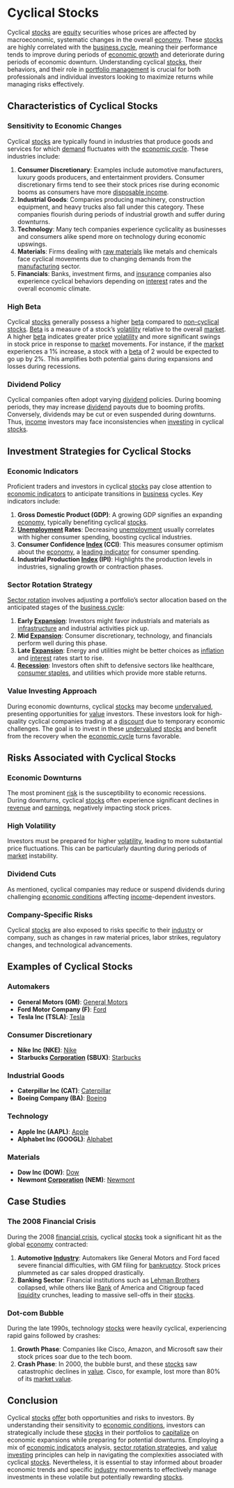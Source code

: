 # Cyclical Stocks

Cyclical [stocks](../s/stock.md) are [equity](../e/equity.md) securities whose prices are affected by macroeconomic, systematic changes in the overall [economy](../e/economy.md). These [stocks](../s/stock.md) are highly correlated with the [business cycle](../b/business_cycle.md), meaning their performance tends to improve during periods of [economic growth](../e/economic_growth.md) and deteriorate during periods of economic downturn. Understanding cyclical [stocks](../s/stock.md), their behaviors, and their role in [portfolio management](../p/par.md) is crucial for both professionals and individual investors looking to maximize returns while managing risks effectively.

## Characteristics of Cyclical Stocks

### Sensitivity to Economic Changes

Cyclical [stocks](../s/stock.md) are typically found in industries that produce goods and services for which [demand](../d/demand.md) fluctuates with the [economic cycle](../e/economic_cycle.md). These industries include:

1. **Consumer Discretionary**: Examples include automotive manufacturers, luxury goods producers, and entertainment providers. Consumer discretionary firms tend to see their stock prices rise during economic booms as consumers have more [disposable income](../d/disposable_income.md).
2. **Industrial Goods**: Companies producing machinery, construction equipment, and heavy trucks also fall under this category. These companies flourish during periods of industrial growth and suffer during downturns.
3. **Technology**: Many tech companies experience cyclicality as businesses and consumers alike spend more on technology during economic upswings.
4. **Materials**: Firms dealing with [raw materials](../r/raw_materials.md) like metals and chemicals face cyclical movements due to changing demands from the [manufacturing](../m/manufacturing.md) sector.
5. **Financials**: Banks, investment firms, and [insurance](../i/insurance.md) companies also experience cyclical behaviors depending on [interest](../i/interest.md) rates and the overall economic climate.

### High Beta

Cyclical [stocks](../s/stock.md) generally possess a higher [beta](../b/beta.md) compared to [non-cyclical stocks](../n/non-cyclical_stocks.md). [Beta](../b/beta.md) is a measure of a stock’s [volatility](../v/volatility.md) relative to the overall [market](../m/market.md). A higher [beta](../b/beta.md) indicates greater price [volatility](../v/volatility.md) and more significant swings in stock price in response to [market](../m/market.md) movements. For instance, if the [market](../m/market.md) experiences a 1% increase, a stock with a [beta](../b/beta.md) of 2 would be expected to go up by 2%. This amplifies both potential gains during expansions and losses during recessions.

### Dividend Policy

Cyclical companies often adopt varying [dividend](../d/dividend.md) policies. During booming periods, they may increase [dividend](../d/dividend.md) payouts due to booming profits. Conversely, dividends may be cut or even suspended during downturns. Thus, [income](../i/income.md) investors may face inconsistencies when [investing](../i/investing.md) in cyclical [stocks](../s/stock.md).

## Investment Strategies for Cyclical Stocks

### Economic Indicators

Proficient traders and investors in cyclical [stocks](../s/stock.md) pay close attention to [economic indicators](../e/economic_indicators.md) to anticipate transitions in [business](../b/business.md) cycles. Key indicators include:

1. **Gross Domestic Product (GDP)**: A growing GDP signifies an expanding [economy](../e/economy.md), typically benefiting cyclical [stocks](../s/stock.md).
2. **[Unemployment](../u/unemployment.md) Rates**: Decreasing [unemployment](../u/unemployment.md) usually correlates with higher consumer spending, boosting cyclical industries.
3. **Consumer Confidence [Index](../i/index.md) (CCI)**: This measures consumer optimism about the [economy](../e/economy.md), a [leading indicator](../l/leading_indicator.md) for consumer spending.
4. **Industrial Production [Index](../i/index.md) (IPI)**: Highlights the production levels in industries, signaling growth or contraction phases.

### Sector Rotation Strategy 

[Sector rotation](../s/sector_rotation.md) involves adjusting a portfolio’s sector allocation based on the anticipated stages of the [business cycle](../b/business_cycle.md):

1. **Early [Expansion](../e/expansion.md)**: Investors might favor industrials and materials as [infrastructure](../i/infrastructure.md) and industrial activities pick up.
2. **Mid [Expansion](../e/expansion.md)**: Consumer discretionary, technology, and financials perform well during this phase.
3. **Late [Expansion](../e/expansion.md)**: Energy and utilities might be better choices as [inflation](../i/inflation.md) and [interest](../i/interest.md) rates start to rise.
4. **[Recession](../r/recession.md)**: Investors often shift to defensive sectors like healthcare, [consumer staples](../c/consumer_staples.md), and utilities which provide more stable returns.

### Value Investing Approach

During economic downturns, cyclical [stocks](../s/stock.md) may become [undervalued](../u/undervalued.md), presenting opportunities for [value](../v/value.md) investors. These investors look for high-quality cyclical companies trading at a [discount](../d/discount.md) due to temporary economic challenges. The goal is to invest in these [undervalued](../u/undervalued.md) [stocks](../s/stock.md) and benefit from the recovery when the [economic cycle](../e/economic_cycle.md) turns favorable.

## Risks Associated with Cyclical Stocks

### Economic Downturns

The most prominent [risk](../r/risk.md) is the susceptibility to economic recessions. During downturns, cyclical [stocks](../s/stock.md) often experience significant declines in [revenue](../r/revenue.md) and [earnings](../e/earnings.md), negatively impacting stock prices.

### High Volatility

Investors must be prepared for higher [volatility](../v/volatility.md), leading to more substantial price fluctuations. This can be particularly daunting during periods of [market](../m/market.md) instability.

### Dividend Cuts

As mentioned, cyclical companies may reduce or suspend dividends during challenging [economic conditions](../e/economic_conditions.md) affecting [income](../i/income.md)-dependent investors.

### Company-Specific Risks

Cyclical [stocks](../s/stock.md) are also exposed to risks specific to their [industry](../i/industry.md) or company, such as changes in raw material prices, labor strikes, regulatory changes, and technological advancements.

## Examples of Cyclical Stocks

### Automakers

- **General Motors (GM)**: [General Motors](http://www.gm.com)
- **Ford Motor Company (F)**: [Ford](http://www.ford.com)
- **Tesla Inc (TSLA)**: [Tesla](http://www.tesla.com)

### Consumer Discretionary

- **Nike Inc (NKE)**: [Nike](http://www.nike.com)
- **Starbucks [Corporation](../c/corporation.md) (SBUX)**: [Starbucks](http://www.starbucks.com)

### Industrial Goods

- **Caterpillar Inc (CAT)**: [Caterpillar](http://www.caterpillar.com)
- **Boeing Company (BA)**: [Boeing](http://www.boeing.com)

### Technology

- **Apple Inc (AAPL)**: [Apple](http://www.apple.com)
- **Alphabet Inc (GOOGL)**: [Alphabet](http://www.abc.xyz)

### Materials

- **Dow Inc (DOW)**: [Dow](http://www.dow.com)
- **Newmont [Corporation](../c/corporation.md) (NEM)**: [Newmont](http://www.newmont.com)

## Case Studies

### The 2008 Financial Crisis

During the 2008 [financial crisis](../f/financial_crisis.md), cyclical [stocks](../s/stock.md) took a significant hit as the global [economy](../e/economy.md) contracted:

1. **Automotive [Industry](../i/industry.md)**: Automakers like General Motors and Ford faced severe financial difficulties, with GM filing for [bankruptcy](../b/bankruptcy.md). Stock prices plummeted as car sales dropped drastically.
2. **Banking Sector**: Financial institutions such as [Lehman Brothers](../l/lehman_brothers.md) collapsed, while others like [Bank](../b/bank.md) of America and Citigroup faced [liquidity](../l/liquidity.md) crunches, leading to massive sell-offs in their [stocks](../s/stock.md).

### Dot-com Bubble

During the late 1990s, technology [stocks](../s/stock.md) were heavily cyclical, experiencing rapid gains followed by crashes:

1. **Growth Phase**: Companies like Cisco, Amazon, and Microsoft saw their stock prices soar due to the tech boom.
2. **Crash Phase**: In 2000, the bubble burst, and these [stocks](../s/stock.md) saw catastrophic declines in [value](../v/value.md). Cisco, for example, lost more than 80% of its [market value](../m/market_value.md).

## Conclusion

Cyclical [stocks](../s/stock.md) [offer](../o/offer.md) both opportunities and risks to investors. By understanding their sensitivity to [economic conditions](../e/economic_conditions.md), investors can strategically include these [stocks](../s/stock.md) in their portfolios to [capitalize](../c/capitalize.md) on economic expansions while preparing for potential downturns. Employing a mix of [economic indicators](../e/economic_indicators.md) analysis, [sector rotation strategies](../s/sector_rotation_strategies.md), and [value investing](../v/value_investing.md) principles can help in navigating the complexities associated with cyclical [stocks](../s/stock.md). Nevertheless, it is essential to stay informed about broader economic trends and specific [industry](../i/industry.md) movements to effectively manage investments in these volatile but potentially rewarding [stocks](../s/stock.md).